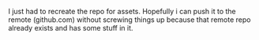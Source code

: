 I just had to recreate the repo for assets. Hopefully i can push it to the remote (github.com) without screwing things up because that remote repo already exists and has some stuff in it.
